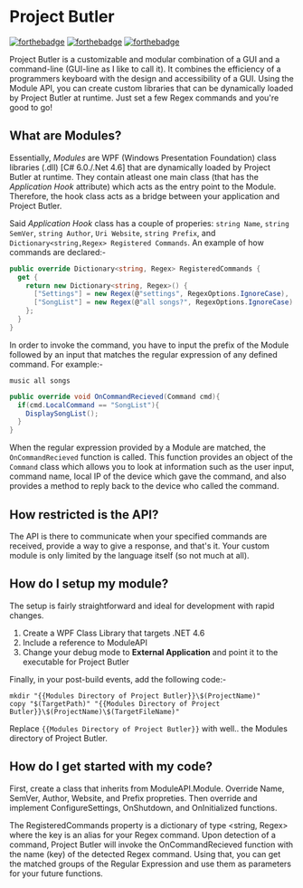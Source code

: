 # Project Butler

[![forthebadge](http://forthebadge.com/images/badges/built-with-science.svg)](http://forthebadge.com)
[![forthebadge](http://forthebadge.com/images/badges/60-percent-of-the-time-works-every-time.svg)](http://forthebadge.com)
[![forthebadge](http://forthebadge.com/images/badges/powered-by-electricity.svg)](http://forthebadge.com)

Project Butler is a customizable and modular combination of a GUI and a command-line (GUI-line as I like to call it). It combines the efficiency of a programmers keyboard with the design and accessibility of a GUI. Using the Module API, you can create custom libraries that can be dynamically loaded by Project Butler at runtime. Just set a few Regex commands and you're good to go!

## What are Modules?
Essentially, *Modules* are WPF (Windows Presentation Foundation) class libraries (.dll) [C# 6.0./.Net 4.6] that are dynamically loaded by Project Butler at runtime. They contain atleast one main class (that has the *Application Hook* attribute) which acts as the entry point to the Module. Therefore, the hook class acts as a bridge between your application and Project Butler. 

Said *Application Hook* class has a couple of properies: `string Name`, `string SemVer`, `string Author`, `Uri Website`, `string Prefix`, and  `Dictionary<string,Regex> Registered Commands`. An example of how commands are declared:- 

~~~cs
public override Dictionary<string, Regex> RegisteredCommands {
  get {
    return new Dictionary<string, Regex>() {
      ["Settings"] = new Regex(@"settings", RegexOptions.IgnoreCase),
      ["SongList"] = new Regex(@"all songs?", RegexOptions.IgnoreCase)
    };
  }
}
~~~~

In order to invoke the command, you have to input the prefix of the Module followed by an input that matches the regular expression of any defined command. For example:- 

``music all songs``

~~~~cs
public override void OnCommandRecieved(Command cmd){
  if(cmd.LocalCommand == "SongList"){
    DisplaySongList();  
  }
}
~~~~

When the regular expression provided by a Module are matched, the ``OnCommandRecieved`` function is called. This function provides an object of the ``Command`` class which allows you to look at information such as the user input, command name, local IP of the device which gave the command, and also provides a method to reply back to the device who called the command.

## How restricted is the API?
The API is there to communicate when your specified commands are received, provide a way to give a response, and that's it. Your custom module is only limited by the language itself (so not much at all).

## How do I setup my module?
The setup is fairly straightforward and ideal for development with rapid changes.

1. Create a WPF Class Library that targets .NET 4.6
2. Include a reference to ModuleAPI
3. Change your debug mode to **External Application** and point it to the executable for Project Butler

Finally, in your post-build events, add the following code:- 

```
mkdir "{{Modules Directory of Project Butler}}\$(ProjectName)"
copy "$(TargetPath)" "{{Modules Directory of Project Butler}}\$(ProjectName)\$(TargetFileName)"
```

Replace `{{Modules Directory of Project Butler}}` with well.. the Modules directory of Project Butler.

## How do I get started with my code?
First, create a class that inherits from ModuleAPI.Module. Override Name, SemVer, Author, Website, and Prefix propreties.
Then override and implement ConfigureSettings, OnShutdown, and OnInitialized functions.

The RegisteredCommands property is a dictionary of type <string, Regex> where the key is an alias for your Regex command. Upon detection of a command, Project Butler will invoke the OnCommandRecieved function with the name (key) of the detected Regex command. Using that, you can get the matched groups of the Regular Expression and use them as parameters for your future functions. 

